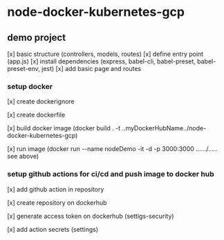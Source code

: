 # node-docker-kubernetes-gcp

## demo project 

[x] basic structure (controllers, models, routes)
[x] define entry point (app.js)
[x] install dependencies  (express, babel-cli, babel-preset, babel-preset-env, jest)
[x] add basic page and routes

### setup docker

[x] create dockerignore

[x] create dockerfile

[x] build docker image  (docker build . -t ..myDockerHubName../node-docker-kubernetes-gcp)

[x] run image (docker run --name nodeDemo -it -d -p 3000:3000 ....../..... see above)

### setup github actions for ci/cd and push image to docker hub

[x] add github action in repository

[x] create repository on dockerhub

[x] generate access token on dockerhub (settigs-security) 

[x] add action secrets (settings)

